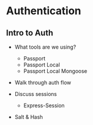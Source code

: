 # Authentication

## Intro to Auth

* What tools are we using?
	* Passport
	* Passport Local
	* Passport Local Mongoose
* Walk through auth flow
* Discuss sessions
	* Express-Session

* Salt & Hash
